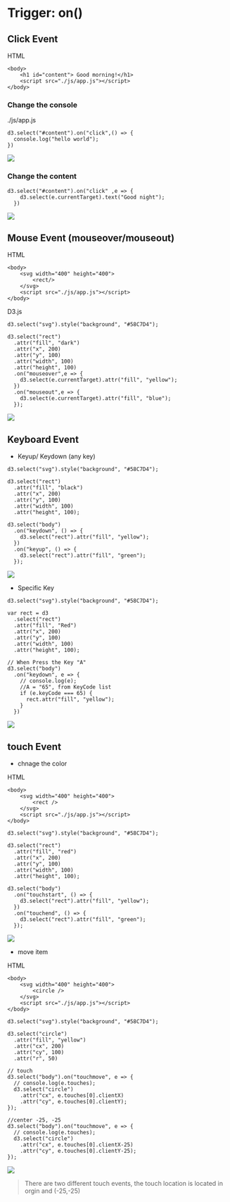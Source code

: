 # Trigger: on()

## Click Event
HTML
```htmlembedded=
<body>
    <h1 id="content"> Good morning!</h1>
    <script src="./js/app.js"></script>
</body>
```
### Change the console
./js/app.js
```javascript=
d3.select("#content").on("click",() => {
  console.log("hello world");
})
```
![](https://i.imgur.com/wkyTlC8.gif)


### Change the content
```javascript=
d3.select("#content").on("click" ,e => {
    d3.select(e.currentTarget).text("Good night");
  })
```

![](https://i.imgur.com/5AFy6yF.gif)


## Mouse Event (mouseover/mouseout)
HTML
```htmlembedded=
<body>
    <svg width="400" height="400">
        <rect/>
    </svg>
    <script src="./js/app.js"></script>
</body>
```
D3.js
```javascript=
d3.select("svg").style("background", "#58C7D4");

d3.select("rect")
  .attr("fill", "dark")
  .attr("x", 200)
  .attr("y", 100)
  .attr("width", 100)
  .attr("height", 100)
  .on("mouseover",e => {
    d3.select(e.currentTarget).attr("fill", "yellow");
  })
  .on("mouseout",e => {
    d3.select(e.currentTarget).attr("fill", "blue");
  });
```
![](https://i.imgur.com/GT3x7tp.gif)


## Keyboard Event 
* Keyup/ Keydown (any key)
```javascript=
d3.select("svg").style("background", "#58C7D4");

d3.select("rect")
  .attr("fill", "black")
  .attr("x", 200)
  .attr("y", 100)
  .attr("width", 100)
  .attr("height", 100);

d3.select("body")
  .on("keydown", () => {
    d3.select("rect").attr("fill", "yellow");
  })
  .on("keyup", () => {
    d3.select("rect").attr("fill", "green");
  });
```
![](https://i.imgur.com/hcc0EHh.gif)



* Specific Key
```javascript=
d3.select("svg").style("background", "#58C7D4");

var rect = d3
  .select("rect")
  .attr("fill", "Red")
  .attr("x", 200)
  .attr("y", 100)
  .attr("width", 100)
  .attr("height", 100);

// When Press the Key "A"
d3.select("body")
  .on("keydown", e => {
    // console.log(e);
    //A = "65", from KeyCode list
    if (e.keyCode === 65) {
      rect.attr("fill", "yellow");
    }
  })
```
![](https://i.imgur.com/WykjpHf.gif)

## touch Event
* chnage the color

HTML
```htmlembedded=
<body>
    <svg width="400" height="400">
        <rect />
    </svg>
    <script src="./js/app.js"></script>
</body>
```
```javascript=
d3.select("svg").style("background", "#58C7D4");

d3.select("rect")
  .attr("fill", "red")
  .attr("x", 200)
  .attr("y", 100)
  .attr("width", 100)
  .attr("height", 100);

d3.select("body")
  .on("touchstart", () => {
    d3.select("rect").attr("fill", "yellow");
  })
  .on("touchend", () => {
    d3.select("rect").attr("fill", "green");
  });
```
![](https://i.imgur.com/LsxixBd.gif)

* move item

HTML
```htmlembedded=
<body>
    <svg width="400" height="400">
        <circle />
    </svg>
    <script src="./js/app.js"></script>
</body>
```

```javascript=
d3.select("svg").style("background", "#58C7D4");

d3.select("circle")
  .attr("fill", "yellow")
  .attr("cx", 200)
  .attr("cy", 100)
  .attr("r", 50)

// touch 
d3.select("body").on("touchmove", e => {
  // console.log(e.touches);
  d3.select("circle")
    .attr("cx", e.touches[0].clientX)
    .attr("cy", e.touches[0].clientY);
});

//center -25, -25
d3.select("body").on("touchmove", e => {
  // console.log(e.touches);
  d3.select("circle")
    .attr("cx", e.touches[0].clientX-25)
    .attr("cy", e.touches[0].clientY-25);
});

```
![](https://i.imgur.com/Y1rcUw3.gif)

> There are two different touch events, the touch location is located in orgin and (-25,-25)

